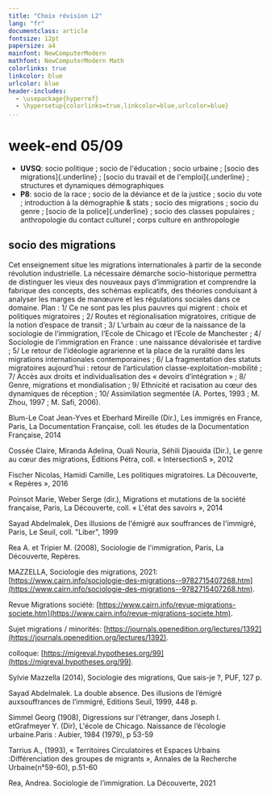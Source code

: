 ```yaml
---
title: "Choix révision L2"
lang: "fr"
documentclass: article
fontsize: 12pt
papersize: a4
mainfont: NewComputerModern
mathfont: NewComputerModern Math
colorlinks: true
linkcolor: blue
urlcolor: blue
header-includes:
  - \usepackage{hyperref}
  - \hypersetup{colorlinks=true,linkcolor=blue,urlcolor=blue}
...
```


# week-end 05/09

* **UVSQ**: socio politique ; socio de l'éducation ; socio urbaine ; [socio des migrations]{.underline} ; [socio du travail et de l'emploi]{.underline} ; structures et dynamiques démographiques
* **P8**: socio de la race ; socio de la déviance et de la justice ; socio du vote ; introduction à la démographie & stats ; socio des migrations ; socio du genre ; [socio de la police]{.underline} ; socio des classes populaires ; anthropologie du contact culturel ; corps culture en anthropologie

## socio des migrations
Cet enseignement situe les migrations internationales à partir de la seconde révolution industrielle. La nécessaire démarche socio-historique permettra de distinguer les vieux des nouveaux pays d’immigration et comprendre la fabrique des concepts, des schémas explicatifs, des théories conduisant à analyser les marges de manœuvre et les régulations sociales dans ce domaine. Plan : 1/ Ce ne sont pas les plus pauvres qui migrent : choix et politiques migratoires  ; 2/ Routes et régionalisation migratoires, critique de la notion d’espace de transit ; 3/ L’urbain au cœur de la naissance de la sociologie de l’immigration, l’Ecole de Chicago et l’Ecole de Manchester ; 4/ Sociologie de l’immigration en France : une naissance dévalorisée et tardive ; 5/ Le retour de l’idéologie agrarienne et la place de la ruralité dans les migrations internationales contemporaines ; 6/ La fragmentation des statuts migratoires aujourd’hui : retour de l’articulation classe-exploitation-mobilité ; 7/ Accès aux droits et individualisation des « devoirs d’intégration » ; 8/ Genre, migrations et mondialisation ; 9/ Ethnicité et racisation au cœur des dynamiques de réception ; 10/ Assimilation segmentée (A. Portes, 1993 ; M. Zhou, 1997 ; M. Safi, 2006).

Blum-Le Coat Jean-Yves et Eberhard Mireille (Dir.), Les immigrés en France, Paris, La Documentation Française, coll. les études de la Documentation Française, 2014

Cossée Claire, Miranda Adelina, Ouali Nouria, Séhili Djaouida (Dir.), Le genre au cœur des migrations, Éditions Pétra, coll. « IntersectionS », 2012

Fischer Nicolas, Hamidi Camille, Les politiques migratoires. La Découverte, « Repères », 2016

Poinsot Marie, Weber Serge (dir.), Migrations et mutations de la société française, Paris, La Découverte, coll. « L'état des savoirs », 2014

Sayad Abdelmalek, Des illusions de l'émigré aux souffrances de l'immigré, Paris, Le Seuil, coll. "Liber", 1999

Rea A. et Tripier M. (2008), Sociologie de l'immigration, Paris, La Découverte, Repères.

MAZZELLA, Sociologie des migrations, 2021: [https://www.cairn.info/sociologie-des-migrations--9782715407268.htm](https://www.cairn.info/sociologie-des-migrations--9782715407268.htm).

Revue Migrations société: [https://www.cairn.info/revue-migrations-societe.htm](https://www.cairn.info/revue-migrations-societe.htm).

Sujet migrations / minorités: [https://journals.openedition.org/lectures/1392](https://journals.openedition.org/lectures/1392).

colloque: [https://migreval.hypotheses.org/99](https://migreval.hypotheses.org/99).

Sylvie Mazzella (2014), Sociologie des migrations, Que sais-je ?, PUF, 127 p.

Sayad Abdelmalek. La double absence. Des illusions de l’émigré auxsouffrances de l’immigré, Editions Seuil, 1999, 448 p.

Simmel Georg (1908), Digressions sur l'étranger, dans Joseph I. etGrafmeyer Y. (Dir), L'école de Chicago. Naissance de l’écologie urbaine.Paris : Aubier, 1984 (1979), p 53-59

Tarrius A., (1993), « Territoires Circulatoires et Espaces Urbains :Différenciation des groupes de migrants », Annales de la Recherche Urbaine(n°59-60), p.51-60

Rea, Andrea. Sociologie de l’immigration. La Découverte, 2021
